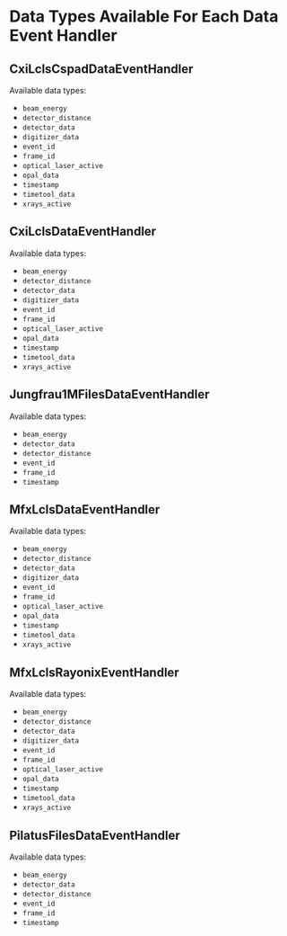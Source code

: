# Data Types Available For Each Data Event Handler

## CxiLclsCspadDataEventHandler

Available data types:

  * `beam_energy`
  * `detector_distance`
  * `detector_data`
  * `digitizer_data`
  * `event_id`
  * `frame_id`
  * `optical_laser_active`
  * `opal_data`
  * `timestamp`
  * `timetool_data`
  * `xrays_active`


## CxiLclsDataEventHandler

Available data types:

  * `beam_energy`
  * `detector_distance`
  * `detector_data`
  * `digitizer_data`
  * `event_id`
  * `frame_id`
  * `optical_laser_active`
  * `opal_data`
  * `timestamp`
  * `timetool_data`
  * `xrays_active`


## Jungfrau1MFilesDataEventHandler

Available data types:

  * `beam_energy`
  * `detector_data`
  * `detector_distance`
  * `event_id`
  * `frame_id`
  * `timestamp`


## MfxLclsDataEventHandler

Available data types:

  * `beam_energy`
  * `detector_distance`
  * `detector_data`
  * `digitizer_data`
  * `event_id`
  * `frame_id`
  * `optical_laser_active`
  * `opal_data`
  * `timestamp`
  * `timetool_data`
  * `xrays_active`


## MfxLclsRayonixEventHandler

Available data types:

  * `beam_energy`
  * `detector_distance`
  * `detector_data`
  * `digitizer_data`
  * `event_id`
  * `frame_id`
  * `optical_laser_active`
  * `opal_data`
  * `timestamp`
  * `timetool_data`
  * `xrays_active`


## PilatusFilesDataEventHandler

Available data types:

  * `beam_energy`
  * `detector_data`
  * `detector_distance`
  * `event_id`
  * `frame_id`
  * `timestamp`
